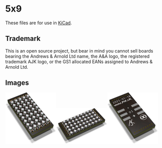 # 5x9

These files are for use in [KiCad](https://www.kicad.org).

## Trademark

This is an open source project, but bear in mind you cannot sell boards bearing the Andrews & Arnold Ltd name, the A&A logo, the registered trademark AJK logo, or the GS1 allocated EANs assigned to Andrews & Arnold Ltd.

## Images

<img src='5x9.png' width=32%><img src='5x9-90.png' width=32%><img src='5x9-bottom.png' width=32%>
